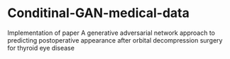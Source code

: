# Conditinal-GAN-medical-data
Implementation of paper 
A generative adversarial network approach to predicting postoperative
appearance after orbital decompression surgery for thyroid eye disease
